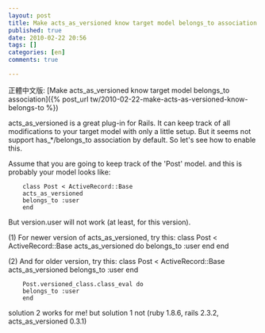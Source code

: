 ```yaml
---
layout: post
title: Make acts_as_versioned know target model belongs_to association
published: true
date: 2010-02-22 20:56
tags: []
categories: [en]
comments: true

---
```


正體中文版: [Make acts_as_versioned know target model belongs_to association]({% post_url tw/2010-02-22-make-acts-as-versioned-know-belongs-to %})


acts_as_versioned is a great plug-in for Rails. It can keep track of all modifications to your target model with only a little setup. But it seems not support has_*/belongs_to association by default. So let's see how to enable this.

Assume that you are going to keep track of the 'Post' model. and this is probably your model looks like:

		class Post < ActiveRecord::Base
		acts_as_versioned
		belongs_to :user
		end
But version.user will not work (at least, for this version).


(1) For newer version of acts_as_versioned, try this:
		class Post < ActiveRecord::Base
		acts_as_versioned do
		belongs_to :user
		end
		end

(2) And for older version, try this:
		class Post < ActiveRecord::Base
		acts_as_versioned
		belongs_to :user
		end

		Post.versioned_class.class_eval do
		belongs_to :user
		end


solution 2 works for me! but solution 1 not (ruby 1.8.6, rails 2.3.2, acts_as_versioned 0.3.1)


